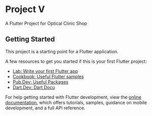 # Project V

A Flutter Project for Optical Clinic Shop

## Getting Started

This project is a starting point for a Flutter application.

A few resources to get you started if this is your first Flutter project:

- [Lab: Write your first Flutter app](https://docs.flutter.dev/get-started/codelab)
- [Cookbook: Useful Flutter samples](https://docs.flutter.dev/cookbook)
- [Pub.Dev: Useful Packages](https://pub.dev/)
- [Dart.Dev: Dart Docu](https://dart.dev/guides)

For help getting started with Flutter development, view the
[online documentation](https://docs.flutter.dev/), which offers tutorials,
samples, guidance on mobile development, and a full API reference.
